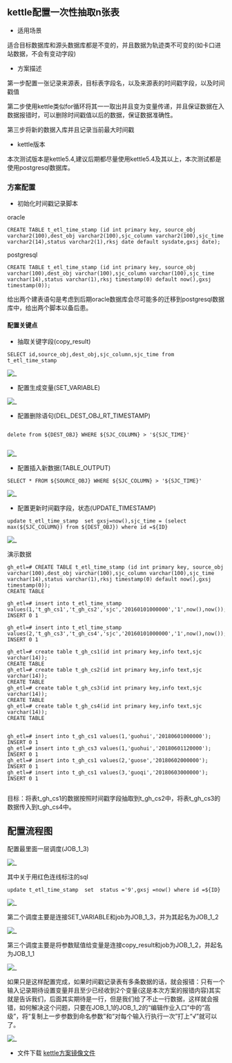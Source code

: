 ﻿## kettle配置一次性抽取n张表

- 适用场景

适合目标数据库和源头数据库都是不变的，并且数据为轨迹类不可变的(如卡口进站数据，不会有变动字段)


- 方案描述

第一步配置一张记录来源表，目标表字段名，以及来源表的时间戳字段，以及时间戳值

第二步使用kettle类似for循环将其一一取出并且变为变量传递，并且保证数据在入数据报错时，可以删除时间戳值以后的数据，保证数据准确性。

第三步将新的数据入库并且记录当前最大时间戳


- kettle版本

本次测试版本是kettle5.4,建议后期都尽量使用kettle5.4及其以上，本次测试都是使用postgresql数据库。

### 方案配置


- 初始化时间戳记录脚本

oracle

```
CREATE TABLE t_etl_time_stamp (id int primary key, source_obj varchar2(100),dest_obj varchar2(100),sjc_column varchar2(100),sjc_time varchar2(14),status varchar2(1),rksj date default sysdate,gxsj date);
```
postgresql

```
CREATE TABLE t_etl_time_stamp (id int primary key, source_obj varchar(100),dest_obj varchar(100),sjc_column varchar(100),sjc_time varchar(14),status varchar(1),rksj timestamp(0) default now(),gxsj timestamp(0));

```

给出两个建表语句是考虑到后期oracle数据库会尽可能多的迁移到postgresql数据库中，给出两个脚本以备后患。


#### 配置关键点

- 抽取关键字段(copy_result)


```
SELECT id,source_obj,dest_obj,sjc_column,sjc_time from t_etl_time_stamp

```

![_](../img_src/kettle_n_2.png)  


- 配置生成变量(SET_VARIABLE)


![_](../img_src/kettle_n_3.png)  

- 配置删除语句(DEL_DEST_OBJ_RT_TIMESTAMP)

```

delete from ${DEST_OBJ} WHERE ${SJC_COLUMN} > '${SJC_TIME}'


```

![_](../img_src/kettle_n_1.png)  


- 配置插入新数据(TABLE_OUTPUT)


```
SELECT * FROM ${SOURCE_OBJ} WHERE ${SJC_COLUMN} > '${SJC_TIME}'

```
![_](../img_src/kettle_n_4.png)  


- 配置更新时间戳字段，状态(UPDATE_TIMESTAMP)


```
update t_etl_time_stamp  set gxsj=now(),sjc_time = (select max(${SJC_COLUMN}) from ${DEST_OBJ}) where id =${ID}

```
![_](../img_src/kettle_n_5.png)  


演示数据

```
gh_etl=# CREATE TABLE t_etl_time_stamp (id int primary key, source_obj varchar(100),dest_obj varchar(100),sjc_column varchar(100),sjc_time varchar(14),status varchar(1),rksj timestamp(0) default now(),gxsj timestamp(0));
CREATE TABLE

gh_etl=# insert into t_etl_time_stamp values(1,'t_gh_cs1','t_gh_cs2','sjc','20160101000000','1',now(),now());
INSERT 0 1

gh_etl=# insert into t_etl_time_stamp values(2,'t_gh_cs3','t_gh_cs4','sjc','20160101000000','1',now(),now());
INSERT 0 1

gh_etl=# create table t_gh_cs1(id int primary key,info text,sjc varchar(14));
CREATE TABLE
gh_etl=# create table t_gh_cs2(id int primary key,info text,sjc varchar(14));
CREATE TABLE
gh_etl=# create table t_gh_cs3(id int primary key,info text,sjc varchar(14));
CREATE TABLE
gh_etl=# create table t_gh_cs4(id int primary key,info text,sjc varchar(14));
CREATE TABLE


gh_etl=# insert into t_gh_cs1 values(1,'guohui','20180601000000');
INSERT 0 1
gh_etl=# insert into t_gh_cs3 values(1,'guohui','20180601120000');
INSERT 0 1
gh_etl=# insert into t_gh_cs1 values(2,'guose','20180602000000');
INSERT 0 1
gh_etl=# insert into t_gh_cs1 values(3,'guoqi','20180603000000');
INSERT 0 1


```
目标：将表t_gh_cs1的数据按照时间戳字段抽取到t_gh_cs2中，将表t_gh_cs3的数据传入到t_gh_cs4中。


## 配置流程图


配置最里面一层调度(JOB_1_3)


![_](../img_src/kettle_n1_1.png)  

其中关于用红色连线标注的sql

```
update t_etl_time_stamp  set  status ='9',gxsj =now() where id =${ID}

```

![_](../img_src/kettle_n1_2.png)  


第二个调度主要是连接SET_VARIABLE和job为JOB_1_3，并为其起名为JOB_1_2

![_](../img_src/kettle_n1_3.png)  

第三个调度主要是将参数赋值给变量是连接copy_result和job为JOB_1_2，并起名为JOB_1_1

![_](../img_src/kettle_n1_4.png)  

如果只是这样配置完成，如果时间戳记录表有多条数据的话，就会报错：只有一个输入记录期待设置变量并且至少已经收到2个变量(这是本次方案的报错内容)其实就是告诉我们，后面其实期待是一行，但是我们给了不止一行数据，这样就会报错，如何解决这个问题，只要在JOB_1_1的JOB_1_2的“编辑作业入口”中的“高级”，将“复制上一步参数到命名参数”和“对每个输入行执行一次”打上“√”就可以了。

![_](../img_src/kettle_n1_51.png)  

- 文件下载
[kettle方案镜像文件](../mirror/mirror_kettle_n_180619.zip)
